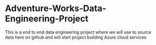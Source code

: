 # Adventure-Works-Data-Engineering-Project
This is a end to end data engineering project where we will use to source data here on github and will start project building Azure cloud services
